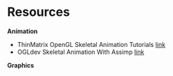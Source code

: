 # Resources
**Animation**
* ThinMatrix OpenGL Skeletal Animation Tutorials [link](https://www.youtube.com/watch?v=f3Cr8Yx3GGA&list=PLRIWtICgwaX2tKWCxdeB7Wv_rTET9JtWW)
* OGLdev Skeletal Animation With Assimp [link](http://ogldev.atspace.co.uk/www/tutorial38/tutorial38.html)

**Graphics**